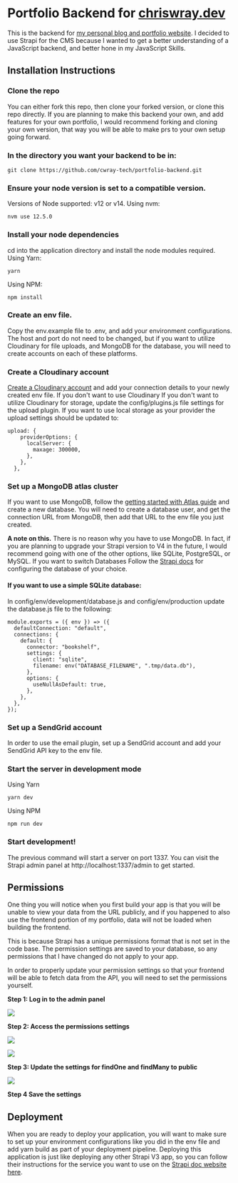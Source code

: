 # Portfolio Backend for [chriswray.dev](https://chriswray.dev)

This is the backend for [my personal blog and portfolio website](https://chriswray.dev). I decided to use Strapi for the CMS because I wanted to get a better understanding of a JavaScript backend, and better hone in my JavaScript Skills.

## Installation Instructions

### **Clone the repo**

You can either fork this repo, then clone your forked version, or clone this repo directly. If you are planning to make this backend your own, and add features for your own portfolio, I would recommend forking and cloning your own version, that way you will be able to make prs to your own setup going forward.

### **In the directory you want your backend to be in:**

    git clone https://github.com/cwray-tech/portfolio-backend.git

### **Ensure your node version is set to a compatible version.**

Versions of Node supported: v12 or v14.
Using nvm:

    nvm use 12.5.0

### **Install your node dependencies**

cd into the application directory and install the node modules required.
Using Yarn:

    yarn

Using NPM:

    npm install

### **Create an env file.**

Copy the env.example file to .env, and add your environment configurations. The host and port do not need to be changed, but if you want to utilize Cloudinary for file uploads, and MongoDB for the database, you will need to create accounts on each of these platforms.

### **Create a Cloudinary account**

[Create a Cloudinary account](https://cloudinary.com/invites/lpov9zyyucivvxsnalc5/tyjytr506ffjmhjfqfui) and add your connection details to your newly created env file.
If you don't want to use Cloudinary
If you don't want to utilize Cloudinary for storage, update the config/plugins.js file settings for the upload plugin.
If you want to use local storage as your provider the upload settings should be updated to:

    upload: {
        providerOptions: {
          localServer: {
            maxage: 300000,
          },
        },
      },

### **Set up a MongoDB atlas cluster**

If you want to use MongoDB, follow the [getting started with Atlas guide](https://docs.atlas.mongodb.com/getting-started/?_ga=2.4563131.920976329.1643907102-735601706.1643758841&_gac=1.146756166.1643758841.Cj0KCQiA0eOPBhCGARIsAFIwTs76SnZs7BbvgidCHxu9fcxFSsj7MRSGdClsvvIRq1BXHWYC3rKDHMAaAt7uEALw_wcB#deploy-a-free-tier-cluster) and create a new database. You will need to create a database user, and get the connection URL from MongoDB, then add that URL to the env file you just created.

**A note on this.** There is no reason why you have to use MongoDB. In fact, if you are planning to upgrade your Strapi version to V4 in the future, I would recommend going with one of the other options, like SQLite, PostgreSQL, or MySQL.
If you want to switch Databases
Follow the [Strapi docs](https://docs-v3.strapi.io/developer-docs/latest/setup-deployment-guides/configurations.html#database) for configuring the database of your choice.

#### **If you want to use a simple SQLite database:**

In config/env/development/database.js and config/env/production update the database.js file to the following:

    module.exports = ({ env }) => ({
      defaultConnection: "default",
      connections: {
        default: {
          connector: "bookshelf",
          settings: {
            client: "sqlite",
            filename: env("DATABASE_FILENAME", ".tmp/data.db"),
          },
          options: {
            useNullAsDefault: true,
          },
        },
      },
    });

### **Set up a SendGrid account**

In order to use the email plugin, set up a SendGrid account and add your SendGrid API key to the env file.

### **Start the server in development mode**

Using Yarn

    yarn dev

Using NPM

    npm run dev

### **Start development!**

The previous command will start a server on port 1337. You can visit the Strapi admin panel at http://localhost:1337/admin to get started.

## Permissions

One thing you will notice when you first build your app is that you will be unable to view your data from the URL publicly, and if you happened to also use the frontend portion of my portfolio, data will not be loaded when building the frontend.

This is because Strapi has a unique permissions format that is not set in the code base. The permission settings are saved to your database, so any permissions that I have changed do not apply to your app.

In order to properly update your permission settings so that your frontend will be able to fetch data from the API, you will need to set the permissions yourself.

**Step 1: Log in to the admin panel**

![](https://paper-attachments.dropbox.com/s_0E24F5CB60D4C9A933EA62407AD89004C7388AFD12663DC1688E2E8F0FCF79E4_1643928247896_Homepage.png)

**Step 2: Access the permissions settings**

![](https://paper-attachments.dropbox.com/s_0E24F5CB60D4C9A933EA62407AD89004C7388AFD12663DC1688E2E8F0FCF79E4_1643928256865_Settings+-+Application.png)

![](https://paper-attachments.dropbox.com/s_0E24F5CB60D4C9A933EA62407AD89004C7388AFD12663DC1688E2E8F0FCF79E4_1643928262567_Settings+-+Roles.png)

**Step 3: Update the settings for findOne and findMany to public**

![](https://paper-attachments.dropbox.com/s_0E24F5CB60D4C9A933EA62407AD89004C7388AFD12663DC1688E2E8F0FCF79E4_1643928270572_Settings.png)

**Step 4 Save the settings**

## Deployment

When you are ready to deploy your application, you will want to make sure to set up your environment configurations like you did in the env file and add yarn build as part of your deployment pipeline. Deploying this application is just like deploying any other Strapi V3 app, so you can follow their instructions for the service you want to use on the [Strapi doc website here](https://docs-v3.strapi.io/developer-docs/latest/setup-deployment-guides/deployment.html).
